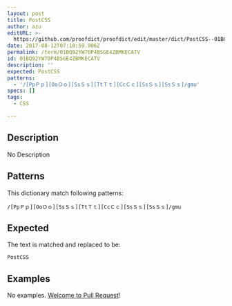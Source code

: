 ```yaml
---
layout: post
title: PostCSS
author: azu
editURL: >-
  https://github.com/proofdict/proofdict/edit/master/dict/PostCSS--01BQ92YW70P4BSGE4ZBMKECATV.yml
date: 2017-08-12T07:10:59.906Z
permalink: /term/01BQ92YW70P4BSGE4ZBMKECATV
id: 01BQ92YW70P4BSGE4ZBMKECATV
description: ''
expected: PostCSS
patterns:
  - '/[PpＰｐ][OoＯｏ][SsＳｓ][TtＴｔ][CcＣｃ][SsＳｓ][SsＳｓ]/gmu'
specs: []
tags:
  - CSS

---
```


## Description

No Description 

## Patterns

This dictionary match following patterns:

    /[PpＰｐ][OoＯｏ][SsＳｓ][TtＴｔ][CcＣｃ][SsＳｓ][SsＳｓ]/gmu

## Expected

The text is matched and replaced to be:

    PostCSS

## Examples

No examples. [Welcome to Pull Request](https://github.com/jser/jser.info/edit/master/dict/PostCSS--01BQ92YW70P4BSGE4ZBMKECATV.yml)!
